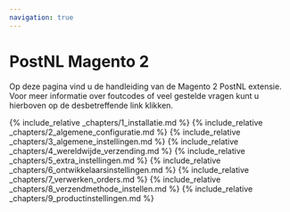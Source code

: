 ```yaml
---
navigation: true
---
```

# PostNL Magento 2
Op deze pagina vind u de handleiding van de Magento 2 PostNL extensie. Voor meer informatie over foutcodes of veel gestelde vragen kunt u hierboven op de desbetreffende link klikken.

{% include_relative _chapters/1_installatie.md %}
{% include_relative _chapters/2_algemene_configuratie.md %}
{% include_relative _chapters/3_algemene_instellingen.md %}
{% include_relative _chapters/4_wereldwijde_verzending.md %}
{% include_relative _chapters/5_extra_instellingen.md %}
{% include_relative _chapters/6_ontwikkelaarsinstellingen.md %}
{% include_relative _chapters/7_verwerken_orders.md %}
{% include_relative _chapters/8_verzendmethode_instellen.md %}
{% include_relative _chapters/9_productinstellingen.md %}
